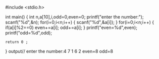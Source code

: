 
 #include <stdio.h>

int main()
{
   int n,a[10],i,odd=0,even=0;
   printf("enter the number:");
   scanf("%d",&n);
   for(i=0;i<n;i++)
   {
   scanf("%d",&a[i]);
   }
   for(i=0;i<n;i++)
   {
   if(a[i]%2==0)
   even+=a[i];
   odd+=a[i];
   }
   printf("even=%d",even);
   printf("odd=%d",odd);
  
    return 0 ;
   
}
         output// enter the number:4
         7
         1
         6
         2
         even=8 odd=8
